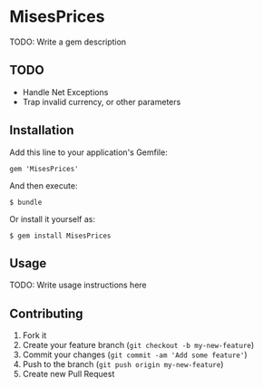 # MisesPrices

TODO: Write a gem description

## TODO

 * Handle Net Exceptions
 * Trap invalid currency, or other parameters

## Installation

Add this line to your application's Gemfile:

    gem 'MisesPrices'

And then execute:

    $ bundle

Or install it yourself as:

    $ gem install MisesPrices

## Usage

TODO: Write usage instructions here

## Contributing

1. Fork it
2. Create your feature branch (`git checkout -b my-new-feature`)
3. Commit your changes (`git commit -am 'Add some feature'`)
4. Push to the branch (`git push origin my-new-feature`)
5. Create new Pull Request
